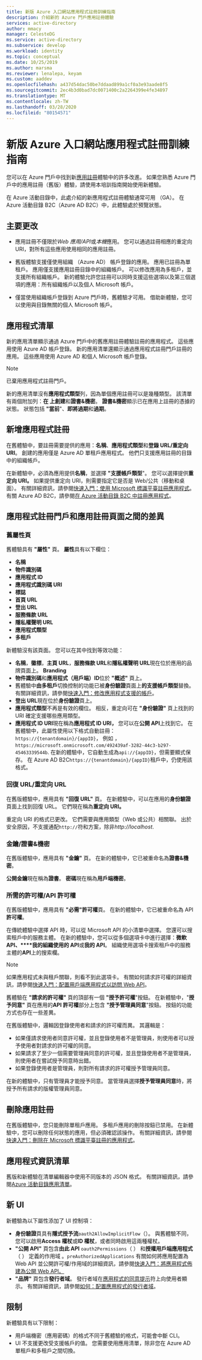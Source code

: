 ```yaml
---
title: 新版 Azure 入口網站應用程式註冊訓練指南
description: 介紹新的 Azure 門戶應用註冊體驗
services: active-directory
author: mmacy
manager: CelesteDG
ms.service: active-directory
ms.subservice: develop
ms.workload: identity
ms.topic: conceptual
ms.date: 10/25/2019
ms.author: marsma
ms.reviewer: lenalepa, keyam
ms.custom: aaddev
ms.openlocfilehash: a437d54dac50be7ddaad899a1cf0a3e93aade8f5
ms.sourcegitcommit: 2ec4b3d0bad7dc0071400c2a2264399e4fe34897
ms.translationtype: MT
ms.contentlocale: zh-TW
ms.lasthandoff: 03/28/2020
ms.locfileid: "80154571"
---
```

# <a name="new-azure-portal-app-registration-training-guide"></a>新版 Azure 入口網站應用程式註冊訓練指南

您可以在 Azure 門戶中找到新[應用註冊](https://go.microsoft.com/fwlink/?linkid=2083908)體驗中的許多改進。 如果您熟悉 Azure 門戶中的應用註冊（舊版）體驗，請使用本培訓指南開始使用新體驗。

在 Azure 活動目錄中，此處介紹的新應用程式註冊體驗通常可用 （GA）。 在 Azure 活動目錄 B2C（Azure AD B2C）中，此體驗處於預覽狀態。

## <a name="key-changes"></a>主要更改

- 應用註冊不僅限於*Web 應用/API*或*本機*應用。 您可以通過註冊相應的重定向 URI，對所有這些應用使用相同的應用註冊。

- 舊版體驗支援僅使用組織 （Azure AD） 帳戶登錄的應用。 應用已註冊為單租戶。 應用僅支援應用註冊目錄中的組織帳戶。 可以修改應用為多租戶，並支援所有組織帳戶。 新的體驗允許您註冊可以同時支援這些選項以及第三個選項的應用：所有組織帳戶以及個人 Microsoft 帳戶。

- 僅當使用組織帳戶登錄到 Azure 門戶時，舊體驗才可用。 借助新體驗，您可以使用與目錄無關的個人 Microsoft 帳戶。

## <a name="list-of-applications"></a>應用程式清單

新的應用清單顯示通過 Azure 門戶中的舊應用註冊體驗註冊的應用程式。 這些應用使用 Azure AD 帳戶登錄。 新的應用清單還顯示通過應用程式註冊門戶註冊的應用。 這些應用使用 Azure AD 和個人 Microsoft 帳戶登錄。

>[!NOTE]
>已棄用應用程式註冊門戶。

新的應用清單沒有**應用程式類型**列，因為單個應用註冊可以是幾種類型。 該清單有兩個附加列：**在 上創建**和**證書&機密**。 **證書&機密**顯示已在應用上註冊的憑據的狀態。 狀態包括 **"當前**"、**即將過期**和**過期**。

## <a name="new-app-registration"></a>新增應用程式註冊

在舊體驗中，要註冊需要提供的應用：**名稱**、**應用程式類型**和**登錄 URL/重定向 URI**。 創建的應用僅是 Azure AD 單租戶應用程式。 他們只支援應用註冊的目錄中的組織帳戶。

在新體驗中，必須為應用提供**名稱**，並選擇 **"支援帳戶類型**"。 您可以選擇提供**重定向 URI。** 如果提供重定向 URI，則需要指定它是否是 Web/公共（移動和桌面）。 有關詳細資訊，請參閱[快速入門：使用 Microsoft 標識平臺註冊應用程式](quickstart-register-app.md)。 有關 Azure AD B2C，請參閱[在 Azure 活動目錄 B2C 中註冊應用程式](../../active-directory-b2c/tutorial-register-applications.md)。

## <a name="differences-between-the-application-registration-portal-and-app-registrations-page"></a>應用程式註冊門戶和應用註冊頁面之間的差異

### <a name="the-legacy-properties-page"></a>舊屬性頁

舊體驗具有 **"屬性"** 頁。 **屬性**具有以下欄位：

- **名稱**
- **物件識別碼**
- **應用程式 ID**
- **應用程式識別碼 URI**
- **標誌**
- **首頁 URL**
- **登出 URL**
- **服務條款 URL**
- **隱私權聲明 URL**
- **應用程式類型**
- **多租戶**

新體驗沒有該頁面。 您可以在其中找到等效功能：

- **名稱**，**徽標**，**主頁 URL**，**服務條款 URL**和**隱私權聲明 URL**現在位於應用的品牌頁面上。 **Branding**
- **物件識別碼**和**應用程式（用戶端）ID**位於 **"概述"** 頁上。
- 舊體驗中**由多租戶**切換控制的功能已被**身份驗證**頁面上**的支援帳戶類型**替換。 有關詳細資訊，請參閱[快速入門：修改應用程式支援的帳戶](quickstart-modify-supported-accounts.md)。
- **登出 URL**現在位於**身份驗證**頁上。
- **應用程式類型**不再是有效的欄位。 相反，重定向可在 **"身份驗證"** 頁上找到的 URI 確定支援哪些應用類型。
- **應用程式 ID URI**現在稱為**應用程式 ID URI，** 您可以在**公開 API**上找到它。 在舊體驗中，此屬性使用以下格式自動註冊： `https://{tenantdomain}/{appID}`， 例如 ， `https://microsoft.onmicrosoft.com/492439af-3282-44c3-b297-45463339544b`. 在新的體驗中，它自動生成為`api://{appID}`，但需要顯式保存。 在 Azure AD B2C`https://{tenantdomain}/{appID}`租戶中，仍使用該格式。

### <a name="reply-urlsredirect-urls"></a>回復 URL/重定向 URL

在舊版體驗中，應用具有 **"回復 URL"** 頁。 在新體驗中，可以在應用的**身份驗證**頁面上找到回復 URL。 它們現在稱為**重定向 URI。**

重定向 URI 的格式已更改。 它們需要與應用類型（Web 或公共）相關聯。 出於安全原因，不支援通配`http://`符和方案，除非*http://localhost*.

### <a name="keyscertificates--secrets"></a>金鑰/證書&機密

在舊版體驗中，應用具有 **"金鑰"** 頁。 在新的體驗中，它已被重命名為**證書&機密**。

**公開金鑰**現在稱為**證書**。 **密碼**現在稱為**用戶端機密**。

### <a name="required-permissionsapi-permissions"></a>所需的許可權/API 許可權

在舊版體驗中，應用具有 **"必需"許可權**頁。 在新的體驗中，它已被重命名為 API**許可權**。

在傳統體驗中選擇 API 時，可以從 Microsoft API 的小清單中選擇。 您還可以搜索租戶中的服務主體。 在新的體驗中，您可以從多個選項卡中進行選擇：**微軟 API、****我的組織使用的 API**或**我的 API**。 組織使用選項卡搜索租戶中的服務主體的**API**上的搜索欄。

> [!NOTE]
> 如果應用程式未與租戶關聯，則看不到此選項卡。 有關如何請求許可權的詳細資訊，請參閱[快速入門：配置用戶端應用程式以訪問 Web API](quickstart-configure-app-access-web-apis.md)。

舊體驗在 **"請求的許可權"** 頁的頂部有一個 **"授予許可權**"按鈕。 在新體驗中，"**授予同意"** 頁在應用的**API 許可權**部分上包含 **"授予管理員同意**"按鈕。 按鈕的功能方式也存在一些差異。

在舊版體驗中，邏輯因登錄使用者和請求的許可權而異。 其邏輯是：

- 如果僅請求使用者同意許可權，並且登錄使用者不是管理員，則使用者可以授予使用者對請求的許可權的同意。
- 如果請求了至少一個需要管理員同意的許可權，並且登錄使用者不是管理員，則使用者在嘗試授予同意時出錯。
- 如果登錄使用者是管理員，則對所有請求的許可權授予管理員同意。

在新的體驗中，只有管理員才能授予同意。 當管理員選擇**授予管理員同意**時，將授予所有請求的版權管理員同意。

## <a name="deleting-an-app-registration"></a>刪除應用註冊

在舊版體驗中，您只能刪除單租戶應用。 多租戶應用的刪除按鈕已禁用。 在新體驗中，您可以刪除任何狀態的應用，但必須確認該操作。 有關詳細資訊，請參閱[快速入門：刪除在 Microsoft 標識平臺註冊的應用程式](quickstart-remove-app.md)。

## <a name="application-manifest"></a>應用程式資訊清單

舊版和新體驗在清單編輯器中使用不同版本的 JSON 格式。 有關詳細資訊，請參閱[Azure 活動目錄應用清單](reference-app-manifest.md)。

## <a name="new-ui"></a>新 UI

新體驗為以下屬性添加了 UI 控制項：

- **身份驗證**頁具有**隱式授予流**`oauth2AllowImplicitFlow`（）。 與舊體驗不同，您可以啟用**Access 權杖**或**ID 權杖**，或者同時啟用這兩種權杖。
- **"公開 API"** 頁包含**由此 API** `oauth2Permissions`（ ） 和**授權用戶端應用程式**（ ） 定義的作用域 。`preAuthorizedApplications` 有關如何將應用配置為 Web API 並公開許可權/作用域的詳細資訊，請參閱[快速入門：將應用程式佈建為公開 Web API。](quickstart-configure-app-expose-web-apis.md)
- **"品牌"** 頁包含**發行者域**。 發行者域在[應用程式的同意提示](application-consent-experience.md)符上向使用者顯示。 有關詳細資訊，請參閱[如何：配置應用程式的發行者域](howto-configure-publisher-domain.md)。

## <a name="limitations"></a>限制

新體驗具有以下限制：

- 用戶端機密（應用密碼）的格式不同于舊體驗的格式，可能會中斷 CLI。
- UI 不支援更改受支援帳戶的值。 您需要使用應用清單，除非您在 Azure AD 單租戶和多租戶之間切換。
